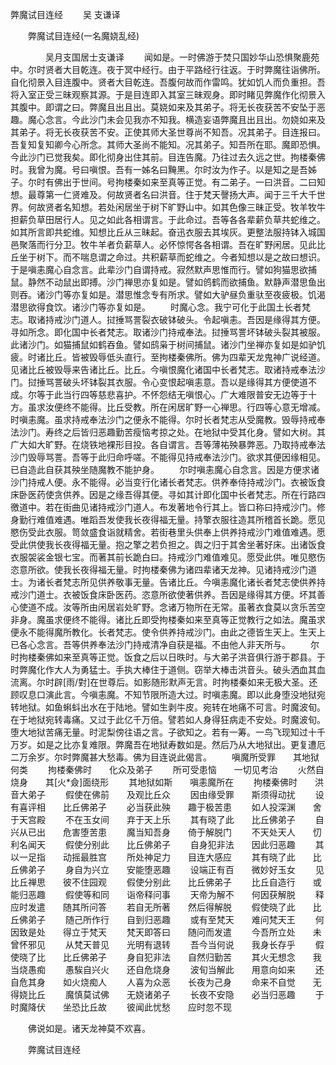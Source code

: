   弊魔试目连经
　　吴 支谦译




　　弊魔试目连经(一名魔娆乱经)

　　　　吴月支国居士支谦译
　　闻如是。一时佛游于焚只国妙华山恐惧聚鹿苑中。尔时贤者大目乾连。夜于冥中经行。由于平路经行往返。于时弊魔往诣佛所。自化彻景入目连腹中。贤者大目乾连。吾腹何故而作雷鸣。犹如饥人而负重担。吾将入室正受三昧观察其源。于是目连即入其室三昧观身。即时睹见弊魔作化彻景入其腹中。即谓之曰。弊魔且出且出。莫娆如来及其弟子。将无长夜获苦不安坠于恶趣。魔心念言。今此沙门未会见我亦不知我。横造妄语弊魔且出且出。勿娆如来及其弟子。将无长夜获苦不安。正使其师大圣世尊尚不知吾。况其弟子。目连报曰。吾复知复知卿今心所念。其师大圣尚不能知。况其弟子。知吾所在耶。魔即恐惧。今此沙门已觉我矣。即化彻身出住其前。目连告魔。乃往过去久远之世。拘楼秦佛时。我曾为魔。号曰嗔恨。吾有一姊名曰黤黑。尔时汝为作子。以是知之是吾姊子。尔时有佛出于世间。号拘楼秦如来至真等正觉。有二弟子。一曰洪音。二曰知想。最尊第一仁贤难及。何故贤者名曰洪音。住于梵天謦扬大声。闻于三千大千世界。何故贤者名知想。若处闲居坐于树下旷野山中。如其色像三昧正受。牧羊牧牛担薪负草田居行人。见之如此各相谓言。于此命过。吾等各各辈薪负草共蛇维之。如其所言即共蛇维。知想比丘从三昧起。奋迅衣服去其埃灰。更整法服持钵入城国邑聚落而行分卫。牧牛羊者负薪草人。必怀惊愕各各相谓。吾在旷野闲居。见此比丘坐于树下。而不喘息谓之命过。共积薪草而蛇维之。今者知想以是之故曰想识。于是嗔恚魔心自念言。此辈沙门自谓持戒。寂然默声思惟而行。譬如狗猫思欲捕鼠。静然不动鼠出即搏。沙门禅思亦复如是。譬如鸧鹤而欲捕鱼。默静声潜思鱼出则吞。诸沙门等亦复如是。潜思惟念专有所求。譬如大驴昼负重驮至夜疲极。饥渴潜思欲得食饮。诸沙门等亦复如是。
　　时魔心念。我宁可化于此国土长者梵志。取诸持戒沙门道人。挝捶骂詈裂衣破钵破头。令起嗔恚。吾因是缘得其方便。寻如所念。即化国中长者梵志。取诸沙门持戒奉法。挝捶骂詈坏钵破头裂其被服。此诸沙门。如猫捕鼠如鹤吞鱼。譬如鸱枭于树间捕鼠。诸沙门坐禅亦复如是如驴饥疲。时诸比丘。皆被毁辱低头直行。至拘楼秦佛所。佛为四辈天龙鬼神广说经道。见诸比丘被毁辱来告诸比丘。比丘。今嗔恨魔化诸国中长者梵志。取诸持戒奉法沙门。挝捶骂詈破头坏钵裂其衣服。令心变恨起嗔恚意。吾以是缘得其方便使道不成。尔等于此当行四等慈悲喜护。不怀怨结无嗔恨心。广大难限普安无边等于十方。虽求汝便终不能得。比丘受教。所在闲居旷野一心禅思。行四等心意无增减。时嗔恚魔。虽求持戒奉法沙门之便永不能得。尔时长者梵志从受魔教。毁辱持戒奉法沙门。寿终之后皆归恶趣勤苦瘦恼考掠之处。在地狱中受其化身。譬如大树。其广大如大旷野。在烧铁地裸形目投。各自谓言。吾等薄祐殃暴弊恶。乃取持戒奉法沙门毁辱骂詈。吾等于此归命呼嗟。不能得见持戒奉法沙门。欲求其便因缘相见。已自造此自获其殃坐随魔教不能护身。
　　尔时嗔恚魔心自念言。因是方便求诸沙门持戒人便。永不能得。必当变行化诸长者梵志。供养奉侍持戒沙门。衣被饭食床卧医药使贪供养。因是之缘吾得其便。寻如其计即化国中长者梵志。所在行路四徼道中。若在街曲见诸持戒沙门道人。布发著地令行其上。皆口称曰持戒沙门。修身勤行难值难遇。唯蹈吾发使我长夜得福无量。持擎衣服往造其所稽首长跪。愿见愍伤受此衣服。笥敛盛食诣就精舍。若街巷里头供奉上供养持戒沙门难值难遇。愿受此供使我长夜得福无量。抱之擎之若负担之。舆之归于其舍坐著好床。出诸饭食衣服袈裟金银七宝。而著其前长跪白曰。持戒沙门难值难见。愿受此供。唯见愍伤恣意所欲。使我长夜得福无量。时拘楼秦佛为诸四辈诸天龙神。见诸持戒沙门道士。为诸长者梵志所见供养敬事无量。告诸比丘。今嗔恚魔化诸长者梵志使供养持戒沙门道士。衣被饭食床卧医药。恣意所欲使著供养。吾因是缘得其方便。坏其善心使道不成。汝等所由闲居岩处旷野。念诸万物所在无常。虽著衣食莫以贪乐苦空非身。魔虽求便终不能得。诸比丘即受拘楼秦如来至真等正觉教行之如法。魔虽求便永不能得魔所教化。长者梵志。使令供养持戒沙门。由此之德皆生天上。生天上已各心念言。吾等供养奉法沙门持戒清净自获是福。不由他人非天所与。
　　尔时拘楼秦佛如来至真等正觉。饭食之后以日昳时。与大弟子洪音俱行游于郡县。于时弊魔化作大人为勇猛士。手执大棒住于道侧。窃举大棒击洪音头。破头洒血其血流离。尔时辟[雨/對]在世尊后。如影随形默声无言。时拘楼秦如来无极大圣。还顾叹息口演此言。今嗔恚魔。不知节限所造大过。时嗔恚魔。即以此身堕没地狱宛转地狱。如鱼蝌蚪出水在于陆地。譬如生剥牛皮。宛转在地痛不可言。时魔波旬。在于地狱宛转毒痛。又过于此亿千万倍。譬若如人身得狂病走不安处。时魔波旬。堕大地狱苦痛无量。时泥梨傍往语之言。子欲知之。若有一筹。一鸟飞现知过十千万岁。如是之比亦复难限。弊魔吾在地狱寿数如是。然后乃从大地狱出。更复遭厄二万余岁。尔时弊魔甚大愁毒。佛为目连说此偈言。
　　嗔魔所受罪　　其地狱何类
　　拘楼秦佛时　　化众及弟子
　　所可受患恼　　一切见考治
　　火然自烧身　　其[火*僉]面绕形
　　其地狱如斯　　嗔恚魔所在
　　拘楼秦佛时　　洪音大弟子
　　假使在佛前　　及观比丘众
　　因由缘受罪　　斯须得动扰
　　设有喜评相　　比丘佛弟子
　　必当获此殃　　趣于极苦患
　　如人投深渊　　舍于天宫殿
　　不在玉女间　　弃于天上乐
　　其有晓了此　　比丘佛弟子
　　自兴从已出　　危害堕苦患
　　魔当知吾身　　倚于解脱门
　　不天处天人　　忉利名闻天
　　假使分别此　　比丘佛弟子
　　自身犯非法　　因此归恶趣
　　其以一足指　　动摇最胜宫
　　所处神足力　　目连大感应
　　其有晓了此　　比丘佛弟子
　　身自为兴立　　安能堕恶趣
　　设端正有百　　微妙好玉女
　　见比丘禅思　　彼不住园观
　　假使分别此　　比丘佛弟子
　　比丘自造行　　或能归恶趣
　　假使等和同　　诣帝释问事
　　天帝为解不　　何因获解脱
　　释应时发遣　　随其所问答
　　若自无所著　　然后得解脱
　　假使晓了此　　比丘佛弟子
　　随己所作行　　自到归恶趣
　　或有至梵天　　难问梵天王
　　何因致是处　　得立于梵天
　　梵天即答曰　　随问而发遣
　　今吾所立处　　未曾怀邪见
　　从梵天普见　　光明有退转
　　吾今当何说　　我身长存乎
　　假使晓了比　　比丘佛弟子
　　身自犯非法　　自然归勤苦
　　其火无想念　　我当烧愚痴
　　愚騃自兴火　　还自危烧身
　　波旬当解此　　用意向如来
　　还自危其身　　如火烧痴人
　　人喜为众恶　　长夜为己身
　　命来不自觉　　无得娆比丘
　　魔慎莫试佛　　无娆诸弟子
　　长夜不安隐　　必当归恶趣
　　于时魔降伏　　坐恐比丘故
　　彼闻此忧愁　　应时忽不现

　　佛说如是。诸天龙神莫不欢喜。

　　弊魔试目连经


